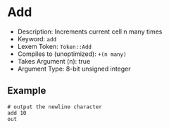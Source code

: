 # Add
- Description: Increments current cell n many times
- Keyword: `add`
- Lexem Token: `Token::Add`
- Compiles to (unoptimized): `+(n many)`
- Takes Argument (n): true
- Argument Type: 8-bit unsigned integer

## Example
```
# output the newline character
add 10
out
```